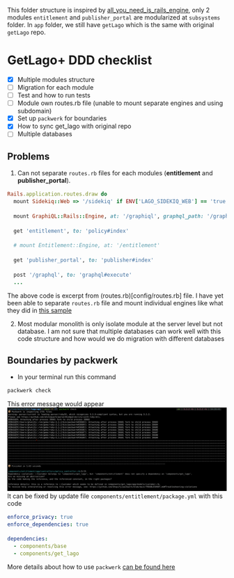This folder structure is inspired by [all_you_need_is_rails_engine](https://github.com/pinzonjulian/all_you_need_is_rails_engines), only 2 modules `entitlement` and `publisher_portal` are modularized at `subsystems` folder. In `app` folder, we still have `getLago` which is the same with original `getLago` repo.

# GetLago+ DDD checklist

- [x] Multiple modules structure
- [ ] Migration for each module
- [ ] Test and how to run tests
- [ ] Module own routes.rb file (unable to mount separate engines and using subdomain)
- [x] Set up `packwerk` for boundaries
- [x] How to sync get_lago with original repo
- [ ] Multiple databases

## Problems

1. Can not separate `routes.rb` files for each modules (**entitlement** and **publisher_portal**).

```rb
Rails.application.routes.draw do
  mount Sidekiq::Web => '/sidekiq' if ENV['LAGO_SIDEKIQ_WEB'] == 'true'

  mount GraphiQL::Rails::Engine, at: '/graphiql', graphql_path: '/graphql' if Rails.env.development?

  get 'entitlement', to: 'policy#index'

  # mount Entitlement::Engine, at: '/entitlement'

  get 'publisher_portal', to: 'publisher#index'

  post '/graphql', to: 'graphql#execute'
  ...
```

The above code is excerpt from (routes.rb)[config/routes.rb] file. I have yet been able to separate `routes.rb` file and mount individual engines like what they did in [this sample](https://github.com/pinzonjulian/all_you_need_is_rails_engines)

2. Most modular monolith is only isolate module at the server level but not database. I am not sure that multiple databases can work well with this code structure and how would we do migration with different databases

## Boundaries by packwerk

- In your terminal run this command

```sh
packwerk check
```

This error message would appear
![packwerk violation message](local_images/packwerk_violation.png)
It can be fixed by update file `components/entitlement/package.yml` with this code

```yml
enforce_privacy: true
enforce_dependencies: true

dependencies:
  - components/base
  - components/get_lago
```

More details about how to use `packwerk` [can be found here](https://github.com/Shopify/packwerk/blob/main/USAGE.md#Enforcing-dependency-boundary)
